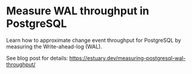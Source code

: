 # Measure WAL throughput in PostgreSQL

Learn how to approximate change event throughput for PostgreSQL by measuring the Write-ahead-log (WAL).

See blog post for details: https://estuary.dev/measuring-postgresql-wal-throughput/
